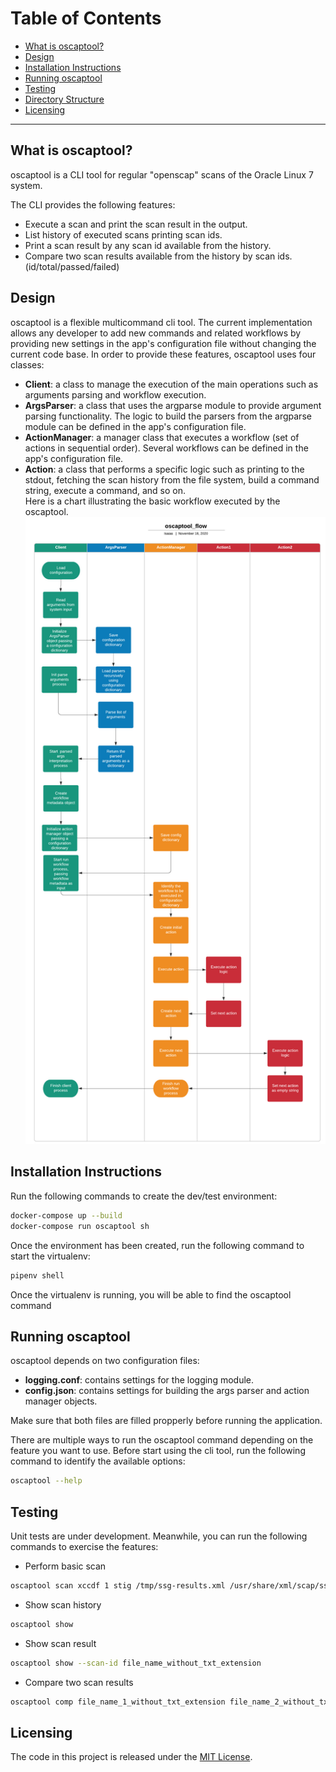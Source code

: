 Table of Contents
=======================

* [What is oscaptool?](#what-is-oscaptool)
* [Design](#design)
* [Installation Instructions](#installation-instructions)
* [Running oscaptool](#running-bettingtool)
* [Testing](#testing)
* [Directory Structure](#directory-structure)
* [Licensing](#licensing)

---

What is oscaptool?
------
oscaptool is a CLI tool for regular "openscap" scans of the Oracle Linux 7 system.

The CLI provides the following features:

* Execute a scan and print the scan result in the output.
* List history of executed scans printing scan ids.
* Print a scan result by any scan id available from the history.
* Compare two scan results available from the history by scan ids. (id/total/passed/failed)

Design
------
oscaptool is a flexible multicommand cli tool. The current implementation allows any developer to add new commands and related workflows
by providing new settings in the app's configuration file without changing the current code base. In order to provide these features, oscaptool
uses four classes:
* **Client**: a class to manage the execution of the main operations such as arguments parsing and workflow execution.
* **ArgsParser**: a class that uses the argparse module to provide argument parsing functionality. The logic to build the parsers from the argparse module
can be defined in the app's configuration file.
* **ActionManager**: a manager class that executes a workflow (set of actions in sequential order). Several workflows can be defined in the app's configuration file.
* **Action**: a class that performs a specific logic such as printing to the stdout, fetching the scan history from the file system, build a command string, execute a command, and so on.  
Here is a chart illustrating the basic workflow executed by the oscaptool.
![Alt text](docs/oscaptool_flow.png?raw=true "oscaptool_workflow")

Installation Instructions
------
Run the following commands to create the dev/test environment:
```bash
docker-compose up --build
docker-compose run oscaptool sh
```
Once the environment has been created, run the following command to start the virtualenv:
```bash
pipenv shell
```
Once the virtualenv is running, you will be able to find the oscaptool command

Running oscaptool
------
oscaptool depends on two configuration files:
* **logging.conf**: contains settings for the logging module.
* **config.json**: contains settings for building the args parser and action manager objects.

Make sure that both files are filled propperly before running the application.

There are multiple ways to run the oscaptool command depending on the feature you want to use. 
Before start using the cli tool, run the following command to identify the available options:
```bash
oscaptool --help
```
Testing
------
Unit tests are under development. Meanwhile, you can run the following commands to exercise the features:  
* Perform basic scan
```bash
oscaptool scan xccdf 1 stig /tmp/ssg-results.xml /usr/share/xml/scap/ssg/content/ssg-ol7-cpe-dictionary.xml /usr/share/xml/scap/ssg/content/ssg-ol7-xccdf.xml
```
* Show scan history
```bash
oscaptool show
```
* Show scan result
```bash
oscaptool show --scan-id file_name_without_txt_extension
```
* Compare two scan results
```bash
oscaptool comp file_name_1_without_txt_extension file_name_2_without_txt_extension
```
Licensing
------
The code in this project is released under the [MIT License](LICENSE).